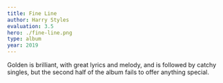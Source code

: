 ```yaml
---
title: Fine Line
author: Harry Styles
evaluation: 3.5
hero: ./fine-line.png
type: album
year: 2019
---
```


Golden is brilliant, with great lyrics and melody, and is followed by catchy singles, but the second half of the album fails to offer anything special.
